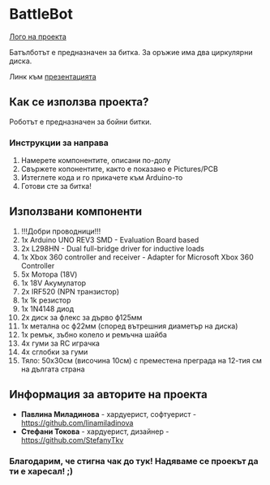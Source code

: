 # BattleBot

[Лого на проекта](bb.png)

Батълботът е предназначен за битка. За оръжие има два циркулярни диска.

Линк към [презентацията](https://docs.google.com/presentation/d/1oeRDDqVRljNsF_pRaTUkYjFw8iTTUIGnjSwjE-AOOSw/edit?usp=sharing)

## Как се използва проекта?

Роботът е предназначен за бойни битки. 

### Инструкции за направа

1) Намерете компонентите, описани по-долу
2) Свържете копонентите, кaкто е показано е Pictures/PCB
3) Изтеглете кода и го прикачете към Arduino-то
4) Готови сте за битка!

## Използвани компоненти

1) !!!Добри проводници!!!
2) 1x Arduino UNO REV3 SMD - Evaluation Board based 
3) 2x L298HN - Dual full-bridge driver for inductive loads 
4) 1x Xbox 360 controller and receiver - Adapter for Microsoft Xbox 360 Controller
5) 5x Мотора (18V)
6) 1x 18V Акумулатор
7) 2х IRF520 (NPN транзистор)
8) 1х 1k резистор
9) 1x 1N4148 диод 
10) 2x диск за флекс за дърво ф125мм
11) 1x метална ос ф22мм (според вътрешния диаметър на диска)
12) 1х ремък, зъбно колело и ремъчна шайба
13) 4х гуми за RC играчка
14) 4х сглобки за гуми 
15) Тяло: 50х30см (височина 10см) с преместена преграда на 12-тия см на дългата страна

## Информация за авторите на проекта

* **Павлина Миладинова** - хардуерист, софтуерист - https://github.com/linamiladinova
* **Стефани Токова** - хардуерист, дизайнер - https://github.com/StefanyTkv

### Благодарим, че стигна чак до тук! Надяваме се проекът да ти е харесал! ;)
